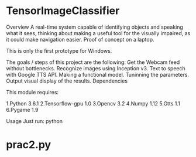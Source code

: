 # TensorImageClassifier
Overview
A real-time system capable of identifying objects and speaking what it sees, thinking about making a useful tool for the visually impaired, as it could make navigation easier. 
Proof of concept on a laptop.

This is only the first prototype for Windows.

The goals / steps of this project are the following:
Get the Webcam feed without bottlenecks.
Recognize images using Inception v3.
Text to speech with Google TTS API.
Making a functional model.
Tuninning the parameters.
Output visual display of the results.
Dependencies

This module requires:

1.Python 3.6.1
2.Tensorflow-gpu 1.0
3.Opencv 3.2
4.Numpy 1.12
5.Gtts 1.1
6.Pygame 1.9

Usage
Just run: python 
# prac2.py



